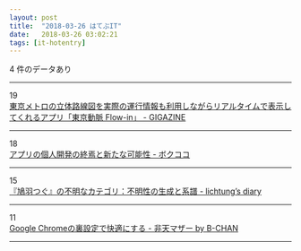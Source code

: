 ```yaml
---
layout: post
title:  "2018-03-26 はてぶIT"
date:   2018-03-26 03:02:21
tags: [it-hotentry]
---
```

4 件のデータあり

<hr><div class="row">
<div class="col-1"><span class="badge badge-pill badge-success h2">19</span></div>
<div class="col-11"><a href='https://gigazine.net/news/20180325-tokyo-doumyaku-flow-in/' target='_blank'>東京メトロの立体路線図を実際の運行情報も利用しながらリアルタイムで表示してくれるアプリ「東京動脈 Flow-in」 - GIGAZINE</a></div>
</div>
<hr>
<div class="row">
<div class="col-1"><span class="badge badge-pill badge-success h2">18</span></div>
<div class="col-11"><a href='http://www.bokukoko.info/entry/2018/03/25/114716' target='_blank'>アプリの個人開発の終焉と新たな可能性 - ボクココ</a></div>
</div>
<hr>
<div class="row">
<div class="col-1"><span class="badge badge-pill badge-success h2">15</span></div>
<div class="col-11"><a href='http://lichtung.hateblo.jp/entry/2018/03/25/044503' target='_blank'>『鳩羽つぐ』の不明なカテゴリ：不明性の生成と系譜 - lichtung’s diary</a></div>
</div>
<hr>
<div class="row">
<div class="col-1"><span class="badge badge-pill badge-success h2">11</span></div>
<div class="col-11"><a href='http://www.b-chan.jp/entry/pc/Chrome-customize' target='_blank'>Google Chromeの裏設定で快適にする - 非天マザー by B-CHAN</a></div>
</div>
<hr>

